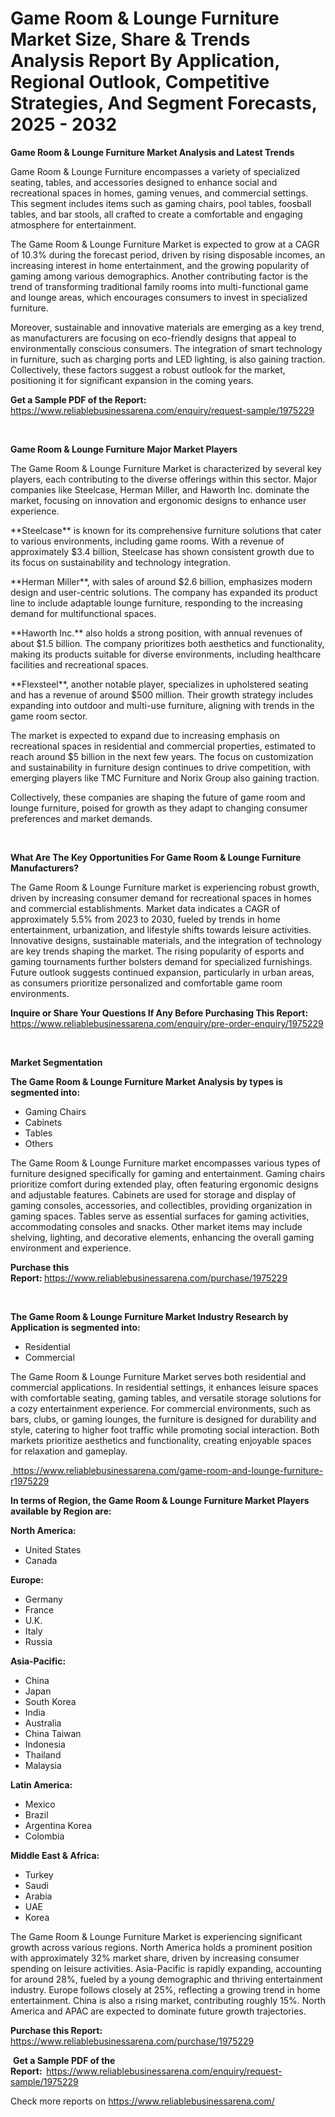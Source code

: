 <p><h1>Game Room & Lounge Furniture Market Size, Share & Trends Analysis Report By Application, Regional Outlook, Competitive Strategies, And Segment Forecasts, 2025 - 2032</h1></p><p><strong>Game Room & Lounge Furniture Market Analysis and Latest Trends</strong></p>
<p><p>Game Room & Lounge Furniture encompasses a variety of specialized seating, tables, and accessories designed to enhance social and recreational spaces in homes, gaming venues, and commercial settings. This segment includes items such as gaming chairs, pool tables, foosball tables, and bar stools, all crafted to create a comfortable and engaging atmosphere for entertainment.</p><p>The Game Room & Lounge Furniture Market is expected to grow at a CAGR of 10.3% during the forecast period, driven by rising disposable incomes, an increasing interest in home entertainment, and the growing popularity of gaming among various demographics. Another contributing factor is the trend of transforming traditional family rooms into multi-functional game and lounge areas, which encourages consumers to invest in specialized furniture.</p><p>Moreover, sustainable and innovative materials are emerging as a key trend, as manufacturers are focusing on eco-friendly designs that appeal to environmentally conscious consumers. The integration of smart technology in furniture, such as charging ports and LED lighting, is also gaining traction. Collectively, these factors suggest a robust outlook for the market, positioning it for significant expansion in the coming years.</p></p>
<p><strong>Get a Sample PDF of the Report:&nbsp;</strong> <a href="https://www.reliablebusinessarena.com/enquiry/request-sample/1975229?utm_campaign=3062&utm_medium=2&utm_source=Github&utm_content=ia&utm_term=05042025&utm_id=game-room-lounge-furniture">https://www.reliablebusinessarena.com/enquiry/request-sample/1975229</a></p>
<p>&nbsp;</p>
<p><strong>Game Room & Lounge Furniture Major Market Players</strong></p>
<p><p>The Game Room & Lounge Furniture Market is characterized by several key players, each contributing to the diverse offerings within this sector. Major companies like Steelcase, Herman Miller, and Haworth Inc. dominate the market, focusing on innovation and ergonomic designs to enhance user experience. </p><p>**Steelcase** is known for its comprehensive furniture solutions that cater to various environments, including game rooms. With a revenue of approximately $3.4 billion, Steelcase has shown consistent growth due to its focus on sustainability and technology integration.</p><p>**Herman Miller**, with sales of around $2.6 billion, emphasizes modern design and user-centric solutions. The company has expanded its product line to include adaptable lounge furniture, responding to the increasing demand for multifunctional spaces.</p><p>**Haworth Inc.** also holds a strong position, with annual revenues of about $1.5 billion. The company prioritizes both aesthetics and functionality, making its products suitable for diverse environments, including healthcare facilities and recreational spaces.</p><p>**Flexsteel**, another notable player, specializes in upholstered seating and has a revenue of around $500 million. Their growth strategy includes expanding into outdoor and multi-use furniture, aligning with trends in the game room sector.</p><p>The market is expected to expand due to increasing emphasis on recreational spaces in residential and commercial properties, estimated to reach around $5 billion in the next few years. The focus on customization and sustainability in furniture design continues to drive competition, with emerging players like TMC Furniture and Norix Group also gaining traction. </p><p>Collectively, these companies are shaping the future of game room and lounge furniture, poised for growth as they adapt to changing consumer preferences and market demands.</p></p>
<p>&nbsp;</p>
<p><strong>What Are The Key Opportunities For Game Room & Lounge Furniture Manufacturers?</strong></p>
<p><p>The Game Room & Lounge Furniture market is experiencing robust growth, driven by increasing consumer demand for recreational spaces in homes and commercial establishments. Market data indicates a CAGR of approximately 5.5% from 2023 to 2030, fueled by trends in home entertainment, urbanization, and lifestyle shifts towards leisure activities. Innovative designs, sustainable materials, and the integration of technology are key trends shaping the market. The rising popularity of esports and gaming tournaments further bolsters demand for specialized furnishings. Future outlook suggests continued expansion, particularly in urban areas, as consumers prioritize personalized and comfortable game room environments.</p></p>
<p><strong>Inquire or Share Your Questions If Any Before Purchasing This Report:</strong> <a href="https://www.reliablebusinessarena.com/enquiry/pre-order-enquiry/1975229?utm_campaign=3062&utm_medium=2&utm_source=Github&utm_content=ia&utm_term=05042025&utm_id=game-room-lounge-furniture">https://www.reliablebusinessarena.com/enquiry/pre-order-enquiry/1975229</a></p>
<p>&nbsp;</p>
<p><strong>Market Segmentation</strong></p>
<p><strong>The Game Room & Lounge Furniture Market Analysis by types is segmented into:</strong></p>
<p><ul><li>Gaming Chairs</li><li>Cabinets</li><li>Tables</li><li>Others</li></ul></p>
<p><p>The Game Room & Lounge Furniture market encompasses various types of furniture designed specifically for gaming and entertainment. Gaming chairs prioritize comfort during extended play, often featuring ergonomic designs and adjustable features. Cabinets are used for storage and display of gaming consoles, accessories, and collectibles, providing organization in gaming spaces. Tables serve as essential surfaces for gaming activities, accommodating consoles and snacks. Other market items may include shelving, lighting, and decorative elements, enhancing the overall gaming environment and experience.</p></p>
<p><strong>Purchase this Report:&nbsp;</strong><a href="https://www.reliablebusinessarena.com/purchase/1975229?utm_campaign=3062&utm_medium=2&utm_source=Github&utm_content=ia&utm_term=05042025&utm_id=game-room-lounge-furniture">https://www.reliablebusinessarena.com/purchase/1975229</a></p>
<p>&nbsp;</p>
<p><strong>The Game Room & Lounge Furniture Market Industry Research by Application is segmented into:</strong></p>
<p><ul><li>Residential</li><li>Commercial</li></ul></p>
<p><p>The Game Room & Lounge Furniture Market serves both residential and commercial applications. In residential settings, it enhances leisure spaces with comfortable seating, gaming tables, and versatile storage solutions for a cozy entertainment experience. For commercial environments, such as bars, clubs, or gaming lounges, the furniture is designed for durability and style, catering to higher foot traffic while promoting social interaction. Both markets prioritize aesthetics and functionality, creating enjoyable spaces for relaxation and gameplay.</p></p>
<p><a href="https://www.reliablebusinessarena.com/game-room-and-lounge-furniture-r1975229?utm_campaign=3062&utm_medium=2&utm_source=Github&utm_content=ia&utm_term=05042025&utm_id=game-room-lounge-furniture">&nbsp;https://www.reliablebusinessarena.com/game-room-and-lounge-furniture-r1975229</a></p>
<p><strong>In terms of Region, the Game Room & Lounge Furniture Market Players available by Region are:</strong></p>
<p>
    <p> <strong> North America: </strong>
        <ul>
            <li>United States</li>
            <li>Canada</li>
        </ul>
        </p> 
    <p> <strong> Europe: </strong>
        <ul>
            <li>Germany</li>
            <li>France</li>
            <li>U.K.</li>
            <li>Italy</li>
            <li>Russia</li>
        </ul>
        </p> 
    <p> <strong> Asia-Pacific: </strong>
        <ul>
            <li>China</li>
            <li>Japan</li>
            <li>South Korea</li>
            <li>India</li>
            <li>Australia</li>
            <li>China Taiwan</li>
            <li>Indonesia</li>
            <li>Thailand</li>
            <li>Malaysia</li>
        </ul>
        </p> 
    <p> <strong> Latin America: </strong>
        <ul>
            <li>Mexico</li>
            <li>Brazil</li>
            <li>Argentina Korea</li>
            <li>Colombia</li>
        </ul>
        </p> 
    <p> <strong> Middle East & Africa: </strong>
        <ul>
            <li>Turkey</li>
            <li>Saudi</li>
            <li>Arabia</li>
            <li>UAE</li>
            <li>Korea</li>
        </ul>
    </p>
    </p>
<p><p>The Game Room & Lounge Furniture Market is experiencing significant growth across various regions. North America holds a prominent position with approximately 32% market share, driven by increasing consumer spending on leisure activities. Asia-Pacific is rapidly expanding, accounting for around 28%, fueled by a young demographic and thriving entertainment industry. Europe follows closely at 25%, reflecting a growing trend in home entertainment. China is also a rising market, contributing roughly 15%. North America and APAC are expected to dominate future growth trajectories.</p></p>
<p><strong>Purchase this Report: </strong><a href="https://www.reliablebusinessarena.com/purchase/1975229?utm_campaign=3062&utm_medium=2&utm_source=Github&utm_content=ia&utm_term=05042025&utm_id=game-room-lounge-furniture">https://www.reliablebusinessarena.com/purchase/1975229</a></p>
<p>&nbsp;<strong>Get a Sample PDF of the Report:&nbsp;&nbsp;</strong><a href="https://www.reliablebusinessarena.com/enquiry/request-sample/1975229?utm_campaign=3062&utm_medium=2&utm_source=Github&utm_content=ia&utm_term=05042025&utm_id=game-room-lounge-furniture">https://www.reliablebusinessarena.com/enquiry/request-sample/1975229</a></p>
<p><strong></strong></p>
<p>Check more reports on <a href="https://www.reliablebusinessarena.com/?utm_campaign=3062&utm_medium=2&utm_source=Github&utm_content=ia&utm_term=05042025&utm_id=game-room-lounge-furniture">https://www.reliablebusinessarena.com/</a></p>